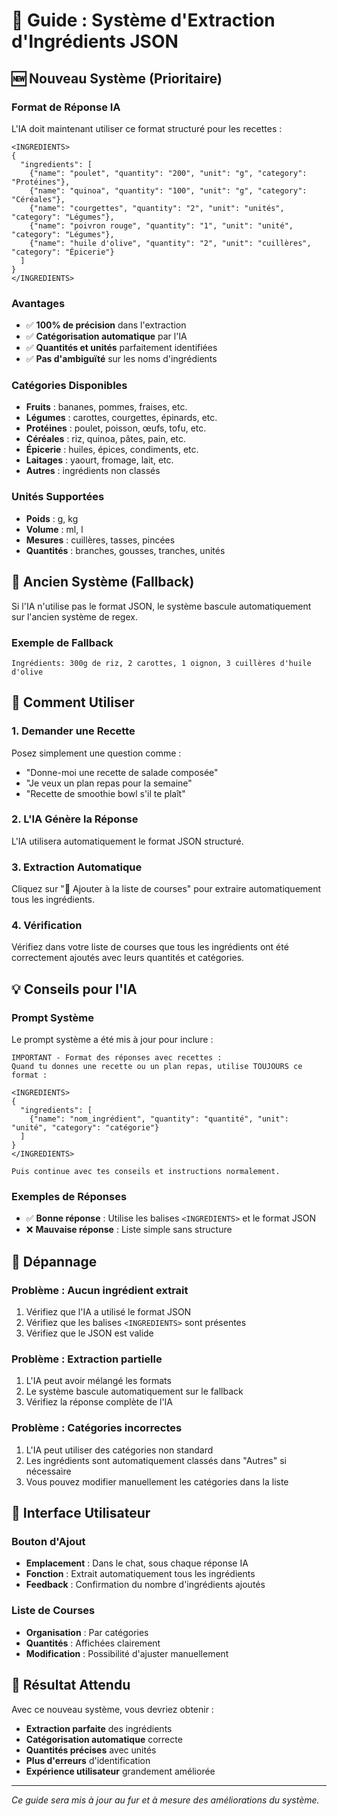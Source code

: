 # 🎯 Guide : Système d'Extraction d'Ingrédients JSON

## 🆕 Nouveau Système (Prioritaire)

### Format de Réponse IA
L'IA doit maintenant utiliser ce format structuré pour les recettes :

```
<INGREDIENTS>
{
  "ingredients": [
    {"name": "poulet", "quantity": "200", "unit": "g", "category": "Protéines"},
    {"name": "quinoa", "quantity": "100", "unit": "g", "category": "Céréales"},
    {"name": "courgettes", "quantity": "2", "unit": "unités", "category": "Légumes"},
    {"name": "poivron rouge", "quantity": "1", "unit": "unité", "category": "Légumes"},
    {"name": "huile d'olive", "quantity": "2", "unit": "cuillères", "category": "Épicerie"}
  ]
}
</INGREDIENTS>
```

### Avantages
- ✅ **100% de précision** dans l'extraction
- ✅ **Catégorisation automatique** par l'IA
- ✅ **Quantités et unités** parfaitement identifiées
- ✅ **Pas d'ambiguïté** sur les noms d'ingrédients

### Catégories Disponibles
- **Fruits** : bananes, pommes, fraises, etc.
- **Légumes** : carottes, courgettes, épinards, etc.
- **Protéines** : poulet, poisson, œufs, tofu, etc.
- **Céréales** : riz, quinoa, pâtes, pain, etc.
- **Épicerie** : huiles, épices, condiments, etc.
- **Laitages** : yaourt, fromage, lait, etc.
- **Autres** : ingrédients non classés

### Unités Supportées
- **Poids** : g, kg
- **Volume** : ml, l
- **Mesures** : cuillères, tasses, pincées
- **Quantités** : branches, gousses, tranches, unités

## 🔄 Ancien Système (Fallback)

Si l'IA n'utilise pas le format JSON, le système bascule automatiquement sur l'ancien système de regex.

### Exemple de Fallback
```
Ingrédients: 300g de riz, 2 carottes, 1 oignon, 3 cuillères d'huile d'olive
```

## 🚀 Comment Utiliser

### 1. Demander une Recette
Posez simplement une question comme :
- "Donne-moi une recette de salade composée"
- "Je veux un plan repas pour la semaine"
- "Recette de smoothie bowl s'il te plaît"

### 2. L'IA Génère la Réponse
L'IA utilisera automatiquement le format JSON structuré.

### 3. Extraction Automatique
Cliquez sur "🛒 Ajouter à la liste de courses" pour extraire automatiquement tous les ingrédients.

### 4. Vérification
Vérifiez dans votre liste de courses que tous les ingrédients ont été correctement ajoutés avec leurs quantités et catégories.

## 💡 Conseils pour l'IA

### Prompt Système
Le prompt système a été mis à jour pour inclure :
```
IMPORTANT - Format des réponses avec recettes :
Quand tu donnes une recette ou un plan repas, utilise TOUJOURS ce format :

<INGREDIENTS>
{
  "ingredients": [
    {"name": "nom_ingrédient", "quantity": "quantité", "unit": "unité", "category": "catégorie"}
  ]
}
</INGREDIENTS>

Puis continue avec tes conseils et instructions normalement.
```

### Exemples de Réponses
- ✅ **Bonne réponse** : Utilise les balises `<INGREDIENTS>` et le format JSON
- ❌ **Mauvaise réponse** : Liste simple sans structure

## 🔧 Dépannage

### Problème : Aucun ingrédient extrait
1. Vérifiez que l'IA a utilisé le format JSON
2. Vérifiez que les balises `<INGREDIENTS>` sont présentes
3. Vérifiez que le JSON est valide

### Problème : Extraction partielle
1. L'IA peut avoir mélangé les formats
2. Le système bascule automatiquement sur le fallback
3. Vérifiez la réponse complète de l'IA

### Problème : Catégories incorrectes
1. L'IA peut utiliser des catégories non standard
2. Les ingrédients sont automatiquement classés dans "Autres" si nécessaire
3. Vous pouvez modifier manuellement les catégories dans la liste

## 📱 Interface Utilisateur

### Bouton d'Ajout
- **Emplacement** : Dans le chat, sous chaque réponse IA
- **Fonction** : Extrait automatiquement tous les ingrédients
- **Feedback** : Confirmation du nombre d'ingrédients ajoutés

### Liste de Courses
- **Organisation** : Par catégories
- **Quantités** : Affichées clairement
- **Modification** : Possibilité d'ajuster manuellement

## 🎯 Résultat Attendu

Avec ce nouveau système, vous devriez obtenir :
- **Extraction parfaite** des ingrédients
- **Catégorisation automatique** correcte
- **Quantités précises** avec unités
- **Plus d'erreurs** d'identification
- **Expérience utilisateur** grandement améliorée

---

*Ce guide sera mis à jour au fur et à mesure des améliorations du système.*

